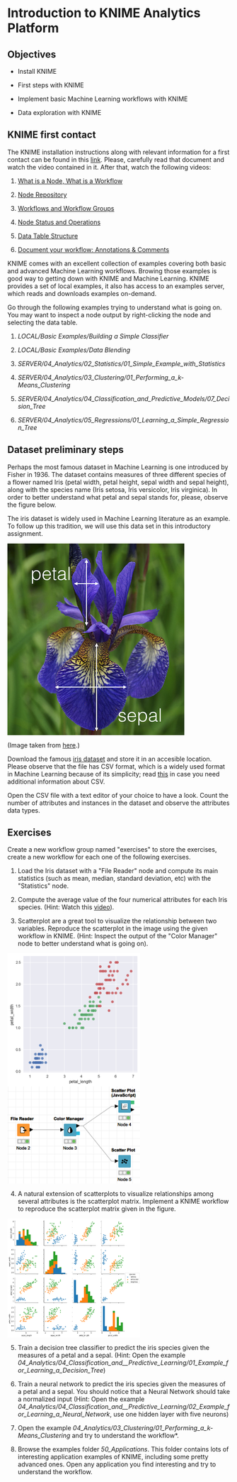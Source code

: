 # Introduction to KNIME Analytics Platform

## Objectives

* Install KNIME

* First steps with KNIME

* Implement basic Machine Learning workflows with KNIME

* Data exploration with KNIME

## KNIME first contact

The KNIME installation instructions along with relevant information for a first contact can be found in this [link](https://www.knime.com/installation). Please, carefully read that document and watch the video contained in it. After that, watch the following videos:

1. [What is a Node, What is a Workflow](https://www.knime.com/knime-introductory-course/chapter1/section2/what-is-a-node-what-is-a-workflow)

2. [Node Repository](https://www.knime.com/knime-introductory-course/chapter1/section2/node-repository)

3. [Workflows and Workflow Groups](https://www.knime.com/knime-introductory-course/chapter1/section3/workflows-and-workflow-groups)

4. [Node Status and Operations](https://www.knime.com/knime-introductory-course/chapter1/section3/node-status-and-operations)

5. [Data Table Structure](https://www.knime.com/knime-introductory-course/chapter1/section3/data-table-structure)

6. [Document your workflow: Annotations & Comments](https://www.knime.com/knime-introductory-course/chapter1/section3/document-your-workflow-annotations-and-comments)

KNIME comes with an excellent collection of examples covering both basic and advanced Machine Learning workflows. Browing those examples is good way to getting down with KNIME and Machine Learning. KNIME provides a set of local examples, it also has access to an examples server, which reads and downloads examples on-demand. 

Go through the following examples trying to understand what is going on. You may want to inspect a node output by right-clicking the node and selecting the data table.

1. *LOCAL/Basic Examples/Building a Simple Classifier*

2. *LOCAL/Basic Examples/Data Blending*

3. *SERVER/04_Analytics/02_Statistics/01_Simple_Example_with_Statistics*

4. *SERVER/04_Analytics/03_Clustering/01_Performing_a_k-Means_Clustering*

5. *SERVER/04_Analytics/04_Classification_and_Predictive_Models/07_Decision_Tree*

6. *SERVER/04_Analytics/05_Regressions/01_Learning_a_Simple_Regression_Tree*

## Dataset preliminary steps

Perhaps the most famous dataset in Machine Learning is one introduced by Fisher in 1936. The dataset contains measures of three different species of a flower named Iris (petal width, petal height, sepal width and sepal height), along with the species name (Iris setosa, Iris versicolor, Iris virginica). In order to better understand what petal and sepal stands for, please, observe the figure below. 

The iris dataset is widely used in Machine Learning literature as an example. To follow up this tradition, we will use this data set in this introductory assignment.

<img align="center" src="iris_petal_sepal.png" width="400">

(Image taken from [here](http://blog.kaggle.com/2015/04/22/scikit-learn-video-3-machine-learning-first-steps-with-the-iris-dataset/).)

Download the famous [iris dataset](iris.csv) and store it in an accesible location. Please observe that the file has CSV format, which is a widely used format in Machine Learning because of its simplicity; read [this](https://en.wikipedia.org/wiki/Comma-separated_values#Example) in case you need additional information about CSV.

Open the CSV file with a text editor of your choice to have a look. Count the number of attributes and instances in the dataset and observe the attributes data types.

## Exercises

Create a new workflow group named "exercises" to store the exercises, create a new workflow for each one of the following exercises.

1. Load the Iris dataset with a "File Reader" node and compute its main statistics (such as mean, median, standard deviation, etc) with the "Statistics" node.

2. Compute the average value of the four numerical attributes for each Iris species. (Hint: Watch this [video](https://www.youtube.com/watch?v=JQ-OWMt48ew)).

3. Scatterplot are a great tool to visualize the relationship between two variables. Reproduce the scatterplot in the image using the given workflow in KNIME. (Hint: Inspect the output of the "Color Manager" node to better understand what is going on).

<img align="center" src="scatter.png" width="300"><img align="center" src="scatterworkflow.png" width="300">

4. A natural extension of scatterplots to visualize relationships among several attributes is the scatterplot matrix. Implement a KNIME workflow to reproduce the scatterplot matrix given in the figure.

<img align="center" src="scattermatrix.png" width="300">

5. Train a decision tree classifier to predict the iris species given the measures of a petal and a sepal. (Hint: Open the example *04_Analytics/04_Classification_and__Predictive_Learning/01_Example_for_Learning_a_Decision_Tree*)

6. Train a neural network to predict the iris species given the measures of a petal and a sepal. You should notice that a Neural Network should take a normalized input (Hint: Open the example *04_Analytics/04_Classification_and__Predictive_Learning/02_Example_for_Learning_a_Neural_Network*, use one hidden layer with five neurons)

7. Open the example *04_Analytics/03_Clustering/01_Performing_a_k-Means_Clustering* and try to understand the workflow*.

8. Browse the examples folder *50_Applications*. This folder contains lots of interesting application examples of KNIME, including some pretty advanced ones. Open any application you find interesting and try to understand the workflow.
